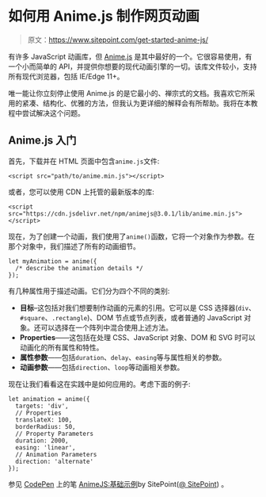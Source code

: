 # 如何用 Anime.js 制作网页动画

> 原文：<https://www.sitepoint.com/get-started-anime-js/>

有许多 JavaScript 动画库，但 [Anime.js](https://animejs.com/) 是其中最好的一个。它很容易使用，有一个小而简单的 API，并提供你想要的现代动画引擎的一切。该库文件较小，支持所有现代浏览器，包括 IE/Edge 11+。

唯一能让你立刻停止使用 Anime.js 的是它最小的、禅宗式的文档。我喜欢它所采用的紧凑、结构化、优雅的方法，但我认为更详细的解释会有所帮助。我将在本教程中尝试解决这个问题。

## Anime.js 入门

首先，下载并在 HTML 页面中包含`anime.js`文件:

```
<script src="path/to/anime.min.js"></script> 
```

或者，您可以使用 CDN 上托管的最新版本的库:

```
<script src="https://cdn.jsdelivr.net/npm/animejs@3.0.1/lib/anime.min.js"></script> 
```

现在，为了创建一个动画，我们使用了`anime()`函数，它将一个对象作为参数。在那个对象中，我们描述了所有的动画细节。

```
let myAnimation = anime({
  /* describe the animation details */
}); 
```

有几种属性用于描述动画。它们分为四个不同的类别:

*   **目标**–这包括对我们想要制作动画的元素的引用。它可以是 CSS 选择器(`div`、`#square`、`.rectangle`)、DOM 节点或节点列表，或者普通的 JavaScript 对象。还可以选择在一个阵列中混合使用上述方法。
*   **Properties**——这包括在处理 CSS、JavaScript 对象、DOM 和 SVG 时可以动画化的所有属性和特性。
*   **属性参数**——包括`duration`、`delay`、`easing`等与属性相关的参数。
*   **动画参数**——包括`direction`、`loop`等动画相关参数。

现在让我们看看这在实践中是如何应用的。考虑下面的例子:

```
let animation = anime({
  targets: 'div',
  // Properties 
  translateX: 100,
  borderRadius: 50,
  // Property Parameters
  duration: 2000,
  easing: 'linear',
  // Animation Parameters
  direction: 'alternate'
}); 
```

参见 [CodePen](https://codepen.io) 上的笔 [AnimeJS:基础示例](https://codepen.io/SitePoint/pen/XvEMbV/)by SitePoint([@ SitePoint](https://codepen.io/SitePoint))
。